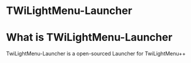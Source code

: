 # TWiLightMenu-Launcher
# What is TWiLightMenu-Launcher
TwiLightMenu-Launcher is a open-sourced Launcher for TwiLightMenu++
